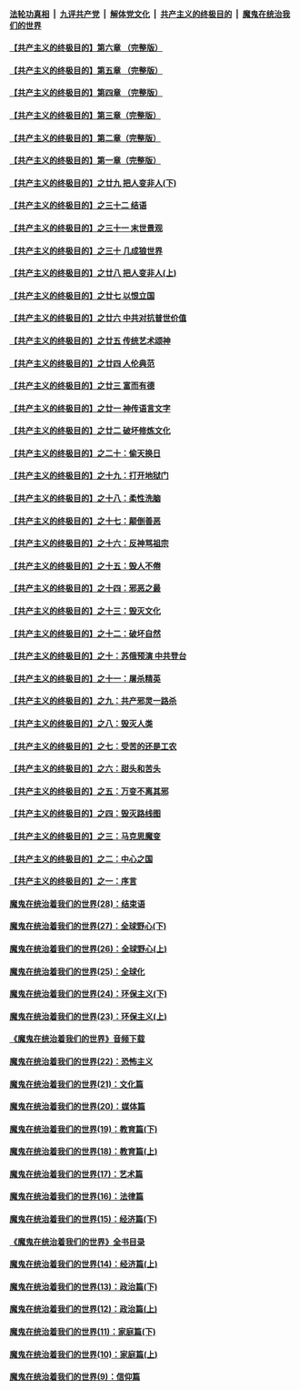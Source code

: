 ####  [法轮功真相](../../../../basic/blob/master/README.md?t=04181501) &nbsp;|&nbsp; [九评共产党](../../../../9ping.md/blob/master/README.md?t=04181501) &nbsp;|&nbsp; [解体党文化](../../../../jtdwh.md/blob/master/README.md?t=04181501)  &nbsp;|&nbsp; [共产主义的终极目的](../../../../gczydzjmd.md/blob/master/README.md?t=04181501) &nbsp;|&nbsp; [魔鬼在统治我们的世界](../../../../mgztzwmdsj.md/blob/master/README.md?t=04181501) 

#### [【共产主义的终极目的】第六章 （完整版）](../pages/nsc422/n11428913.md?t=04181501) 

#### [【共产主义的终极目的】第五章 （完整版）](../pages/nsc422/n11428912.md?t=04181501) 

#### [【共产主义的终极目的】第四章 （完整版）](../pages/nsc422/n11428907.md?t=04181501) 

#### [【共产主义的终极目的】第三章（完整版）](../pages/nsc422/n11428848.md?t=04181501) 

#### [【共产主义的终极目的】第二章（完整版）](../pages/nsc422/n11428831.md?t=04181501) 

#### [【共产主义的终极目的】第一章（完整版）](../pages/nsc422/n11417651.md?t=04181501) 

#### [【共产主义的终极目的】之廿九 把人变非人(下)](../pages/nsc422/n11344140.md?t=04181501) 

#### [【共产主义的终极目的】之三十二 结语](../pages/nsc422/n11360535.md?t=04181501) 

#### [【共产主义的终极目的】之三十一 末世景观](../pages/nsc422/n11351129.md?t=04181501) 

#### [【共产主义的终极目的】之三十 几成狼世界](../pages/nsc422/n11348280.md?t=04181501) 

#### [【共产主义的终极目的】之廿八 把人变非人(上)](../pages/nsc422/n11340492.md?t=04181501) 

#### [【共产主义的终极目的】之廿七 以恨立国](../pages/nsc422/n11336944.md?t=04181501) 

#### [【共产主义的终极目的】之廿六 中共对抗普世价值](../pages/nsc422/n11324785.md?t=04181501) 

#### [【共产主义的终极目的】之廿五 传统艺术颂神](../pages/nsc422/n11296396.md?t=04181501) 

#### [【共产主义的终极目的】之廿四 人伦典范](../pages/nsc422/n11296397.md?t=04181501) 

#### [【共产主义的终极目的】之廿三 富而有德](../pages/nsc422/n11283598.md?t=04181501) 

#### [【共产主义的终极目的】之廿一 神传语言文字](../pages/nsc422/n11263265.md?t=04181501) 

#### [【共产主义的终极目的】之廿二 破坏修炼文化](../pages/nsc422/n11245728.md?t=04181501) 

#### [【共产主义的终极目的】之二十：偷天换日](../pages/nsc422/n11238846.md?t=04181501) 

#### [【共产主义的终极目的】之十九：打开地狱门](../pages/nsc422/n11206376.md?t=04181501) 

#### [【共产主义的终极目的】之十八：柔性洗脑](../pages/nsc422/n11199994.md?t=04181501) 

#### [【共产主义的终极目的】之十七：颠倒善恶](../pages/nsc422/n11179782.md?t=04181501) 

#### [【共产主义的终极目的】之十六：反神骂祖宗](../pages/nsc422/n11166798.md?t=04181501) 

#### [【共产主义的终极目的】之十五：毁人不倦](../pages/nsc422/n11166792.md?t=04181501) 

#### [【共产主义的终极目的】之十四：邪恶之最](../pages/nsc422/n11150249.md?t=04181501) 

#### [【共产主义的终极目的】之十三：毁灭文化](../pages/nsc422/n11135227.md?t=04181501) 

#### [【共产主义的终极目的】之十二：破坏自然](../pages/nsc422/n11135214.md?t=04181501) 

#### [【共产主义的终极目的】之十：苏俄预演 中共登台](../pages/nsc422/n11118424.md?t=04181501) 

#### [【共产主义的终极目的】之十一：屠杀精英](../pages/nsc422/n11118442.md?t=04181501) 

#### [【共产主义的终极目的】之九：共产邪灵一路杀](../pages/nsc422/n11114139.md?t=04181501) 

#### [【共产主义的终极目的】之八：毁灭人类](../pages/nsc422/n11108503.md?t=04181501) 

#### [【共产主义的终极目的】之七：受苦的还是工农](../pages/nsc422/n11101809.md?t=04181501) 

#### [【共产主义的终极目的】之六：甜头和苦头](../pages/nsc422/n11096971.md?t=04181501) 

#### [【共产主义的终极目的】之五：万变不离其邪](../pages/nsc422/n11091285.md?t=04181501) 

#### [【共产主义的终极目的】之四：毁灭路线图](../pages/nsc422/n11086284.md?t=04181501) 

#### [【共产主义的终极目的】之三：马克思魔变](../pages/nsc422/n11061941.md?t=04181501) 

#### [【共产主义的终极目的】之二：中心之国](../pages/nsc422/n11047728.md?t=04181501) 

#### [【共产主义的终极目的】之一：序言](../pages/nsc422/n11086077.md?t=04181501) 

#### [魔鬼在统治着我们的世界(28)：结束语](../pages/nsc422/n10936246.md?t=04181501) 

#### [魔鬼在统治着我们的世界(27)：全球野心(下)](../pages/nsc422/n10928319.md?t=04181501) 

#### [魔鬼在统治着我们的世界(26)：全球野心(上)](../pages/nsc422/n10900318.md?t=04181501) 

#### [魔鬼在统治着我们的世界(25)：全球化](../pages/nsc422/n10788205.md?t=04181501) 

#### [魔鬼在统治着我们的世界(24)：环保主义(下)](../pages/nsc422/n10695307.md?t=04181501) 

#### [魔鬼在统治着我们的世界(23)：环保主义(上)](../pages/nsc422/n10688613.md?t=04181501) 

#### [《魔鬼在统治着我们的世界》音频下载](../pages/nsc422/n10635553.md?t=04181501) 

#### [魔鬼在统治着我们的世界(22)：恐怖主义](../pages/nsc422/n10614727.md?t=04181501) 

#### [魔鬼在统治着我们的世界(21)：文化篇](../pages/nsc422/n10597706.md?t=04181501) 

#### [魔鬼在统治着我们的世界(20)：媒体篇](../pages/nsc422/n10586579.md?t=04181501) 

#### [魔鬼在统治着我们的世界(19)：教育篇(下)](../pages/nsc422/n10564808.md?t=04181501) 

#### [魔鬼在统治着我们的世界(18)：教育篇(上)](../pages/nsc422/n10526970.md?t=04181501) 

#### [魔鬼在统治着我们的世界(17)：艺术篇](../pages/nsc422/n10499093.md?t=04181501) 

#### [魔鬼在统治着我们的世界(16)：法律篇](../pages/nsc422/n10485969.md?t=04181501) 

#### [魔鬼在统治着我们的世界(15)：经济篇(下)](../pages/nsc422/n10469975.md?t=04181501) 

#### [《魔鬼在统治着我们的世界》全书目录](../pages/nsc422/n10464261.md?t=04181501) 

#### [魔鬼在统治着我们的世界(14)：经济篇(上)](../pages/nsc422/n10457370.md?t=04181501) 

#### [魔鬼在统治着我们的世界(13)：政治篇(下)](../pages/nsc422/n10448270.md?t=04181501) 

#### [魔鬼在统治着我们的世界(12)：政治篇(上)](../pages/nsc422/n10444576.md?t=04181501) 

#### [魔鬼在统治着我们的世界(11)：家庭篇(下)](../pages/nsc422/n10440961.md?t=04181501) 

#### [魔鬼在统治着我们的世界(10)：家庭篇(上)](../pages/nsc422/n10435448.md?t=04181501) 

#### [魔鬼在统治着我们的世界(9)：信仰篇](../pages/nsc422/n10432159.md?t=04181501) 

